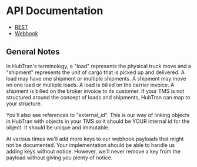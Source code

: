 # API Documentation

* [REST](rest.md)
* [Webhook](webhook.md)

## General Notes

In HubTran's terminology, a "load" represents the physical truck move and a "shipment" represents the unit of cargo that is picked up and
delivered. A load may have one shipment or multiple shipments. A shipment may move on one load or multiple loads. A load is billed on the carrier invoice. A shipment is billed on the broker invoice to its customer. If your TMS is not structured around the concept of loads and shipments, HubTran can map to your structure.

You'll also see references to "external_id". This is our way of linking objects in HubTran with objects in your TMS so it should be YOUR internal id for the object. It should be unique and immutable.

At various times we'll add more keys to our webhook payloads that might not be documented. Your implementation should be able to handle us adding keys without notice. However, we'll never remove a key from the payload without giving you plenty of notice.
